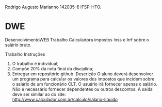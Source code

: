 Rodrigo Augusto Marianno
142035-6
IFSP-HTO.

# DWE
DesenvolvimentoWEB
Trabalho Calculadora impostos Inss e Irrf sobre o salário bruto.


Trabalho
Instruções
1. O trabalho é individual;
2. Compõe 20% da nota final da disciplina;
3. Entregar em repositório github.
Descrição
O aluno deverá desenvolver um programa para calcular os valores dos impostos que incidem sobre o salário de um funcionário CLT.
O usuário irá fornecer apenas o salário. Não é necessário fornecer dependentes ou outros descontos.
A saída deve ser similar ao do site: http://www.calculador.com.br/calculo/salario-liquido
